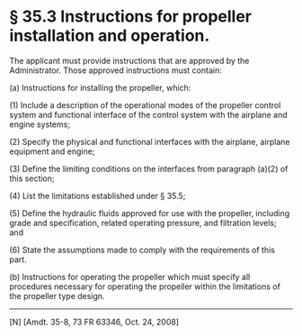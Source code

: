 # § 35.3   Instructions for propeller installation and operation.

The applicant must provide instructions that are approved by the Administrator. Those approved instructions must contain:


(a) Instructions for installing the propeller, which:


(1) Include a description of the operational modes of the propeller control system and functional interface of the control system with the airplane and engine systems;


(2) Specify the physical and functional interfaces with the airplane, airplane equipment and engine;


(3) Define the limiting conditions on the interfaces from paragraph (a)(2) of this section;


(4) List the limitations established under § 35.5;


(5) Define the hydraulic fluids approved for use with the propeller, including grade and specification, related operating pressure, and filtration levels; and


(6) State the assumptions made to comply with the requirements of this part.


(b) Instructions for operating the propeller which must specify all procedures necessary for operating the propeller within the limitations of the propeller type design.



---

[N] [Amdt. 35-8, 73 FR 63346, Oct. 24, 2008]




